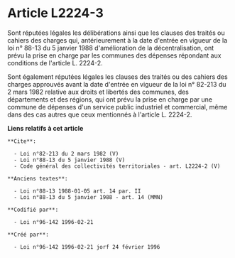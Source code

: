 # Article L2224-3

Sont réputées légales les délibérations ainsi que les clauses des traités ou cahiers des charges qui, antérieurement à la
date d'entrée en vigueur de la loi n° 88-13 du 5 janvier 1988 d'amélioration de la décentralisation, ont prévu la prise en
charge par les communes des dépenses répondant aux conditions de l'article L. 2224-2. 

Sont également réputées légales les clauses des traités ou des cahiers des charges approuvés avant la date d'entrée en
vigueur de la loi n° 82-213 du 2 mars 1982 relative aux droits et libertés des communes, des départements et des régions, qui
ont prévu la prise en charge par une commune de dépenses d'un service public industriel et commercial, même dans des cas
autres que ceux mentionnés à l'article L. 2224-2.

**Liens relatifs à cet article**

	**Cite**:

	  - Loi n°82-213 du 2 mars 1982 (V)
	  - Loi n°88-13 du 5 janvier 1988 (V)
	  - Code général des collectivités territoriales - art. L2224-2 (V)

	**Anciens textes**:

	  - Loi n°88-13 1988-01-05 art. 14 par. II
	  - Loi n°88-13 du 5 janvier 1988 - art. 14 (MMN)

	**Codifié par**:

	  - Loi n°96-142 1996-02-21

	**Créé par**:

	  - Loi n°96-142 1996-02-21 jorf 24 février 1996
